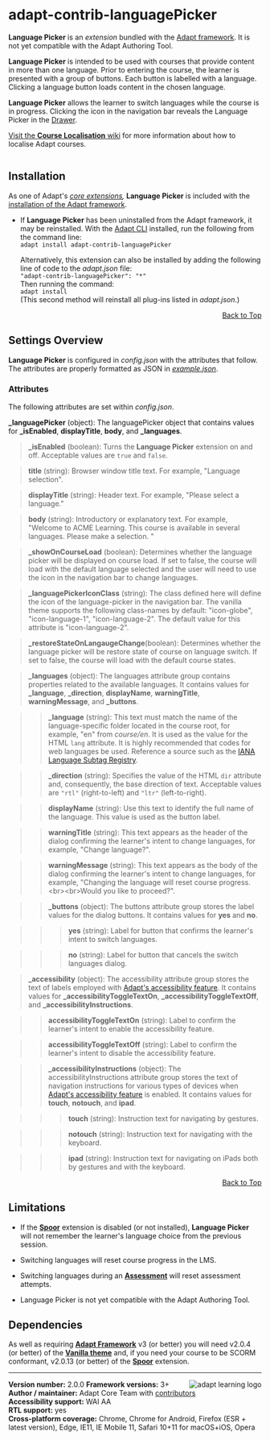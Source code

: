 # adapt-contrib-languagePicker  

**Language Picker** is an *extension* bundled with the [Adapt framework](https://github.com/adaptlearning/adapt_framework). It is not yet compatible with the Adapt Authoring Tool.   

**Language Picker** is intended to be used with courses that provide content in more than one language. Prior to entering the course, the learner is presented with a group of buttons. Each button is labelled with a language. Clicking a language button loads content in the chosen language.  

**Language Picker** allows the learner to switch languages while the course is in progress. Clicking the icon in the navigation bar reveals the Language Picker in the [Drawer](https://github.com/adaptlearning/adapt_framework/wiki/Core-modules#drawer).

[Visit the **Course Localisation** wiki](https://github.com/adaptlearning/adapt_framework/wiki/Course-Localisation) for more information about how to localise Adapt courses.

<img src="https://github.com/adaptlearning/documentation/blob/master/04_wiki_assets/plug-ins/images/language-picker.gif" alt="" align="center">  

## Installation

As one of Adapt's *[core extensions](https://github.com/adaptlearning/adapt_framework/wiki/Core-Plug-ins-in-the-Adapt-Learning-Framework#extensions),* **Language Picker** is included with the [installation of the Adapt framework](https://github.com/adaptlearning/adapt_framework/wiki/Manual-installation-of-the-Adapt-framework#installation).

* If **Language Picker** has been uninstalled from the Adapt framework, it may be reinstalled.
With the [Adapt CLI](https://github.com/adaptlearning/adapt-cli) installed, run the following from the command line:  
`adapt install adapt-contrib-languagePicker`

    Alternatively, this extension can also be installed by adding the following line of code to the *adapt.json* file:  
    `"adapt-contrib-languagePicker": "*"`  
    Then running the command:  
    `adapt install`  
    (This second method will reinstall all plug-ins listed in *adapt.json*.)  

<div float align=right><a href="#top">Back to Top</a></div>

## Settings Overview

**Language Picker** is configured in *config.json* with the attributes that follow. The attributes are properly formatted as JSON in [*example.json*](https://github.com/adaptlearning/adapt-contrib-languagePicker/blob/master/example.json).

### Attributes

The following attributes are set within *config.json*.  

**_languagePicker** (object): The languagePicker object that contains values for **_isEnabled**, **displayTitle**, **body**, and **_languages**.

>**_isEnabled** (boolean): Turns the **Language Picker** extension on and off. Acceptable values are `true` and `false`.

>**title** (string): Browser window title text. For example, "Language selection". 

>**displayTitle** (string): Header text. For example, "Please select a language."

>**body** (string): Introductory or explanatory text. For example, "Welcome to ACME Learning. This course is available in several languages. Please make a selection. "

>**_showOnCourseLoad** (boolean): Determines whether the language picker will be displayed on course load. If set to false, the course will load with the default language selected and the user will need to use the icon in the navigation bar to change languages.

>**_languagePickerIconClass** (string): The class defined here will define the icon of the language-picker in the navigation bar. The vanilla theme supports the following class-names by default: "icon-globe", "icon-language-1", "icon-language-2". The default value for this attribute is "icon-language-2".    

>**_restoreStateOnLangaugeChange**(boolean): Determines whether the language picker will be restore state of course on language switch. If set to false, the course will load with the default course states.

>**_languages** (object):  The languages attribute group contains properties related to the available languages.   It contains values for **_language**, **_direction**, **displayName**, **warningTitle**, **warningMessage**, and **_buttons**. 

>>**_language** (string): This text must match the name of the language-specific folder located in the course root, for example, "en" from *course/en*. It is used as the value for the HTML `lang` attribute. It is highly recommended that codes for web languages be used. Reference a source such as the [IANA Language Subtag Registry](http://www.iana.org/assignments/language-subtag-registry/language-subtag-registry). 

>>**_direction** (string): Specifies the value of the HTML `dir` attribute and, consequently, the base direction of text. Acceptable values are `"rtl"` (right-to-left) and `"ltr"` (left-to-right). 

>>**displayName** (string): Use this text to identify the full name of the language. This value is used as the button label.  

>>**warningTitle** (string): This text appears as the header of the dialog confirming the learner's intent to change languages, for example, "Change language?".

>>**warningMessage** (string): This text appears as the body of the dialog confirming the learner's intent to change languages, for example, "Changing the language will reset course progress.&lt;br&gt;&lt;br&gt;Would you like to proceed?". 

>>**_buttons** (object): The buttons attribute group stores the label values for the dialog buttons. It contains values for **yes** and **no**.  

>>>**yes** (string): Label for button that confirms the learner's intent to switch languages.

>>>**no** (string): Label for button that cancels the switch languages dialog.   

>**_accessibility** (object):  The accessibility attribute group stores the text of labels employed with [Adapt's accessibility feature](https://github.com/adaptlearning/adapt_framework/wiki/Accessibility). It contains values for **_accessibilityToggleTextOn**, **_accessibilityToggleTextOff**, and **_accessibilityInstructions**.  

>>**accessibilityToggleTextOn** (string): Label to confirm the learner's intent to enable the accessibility feature.  

>>**accessibilityToggleTextOff** (string): Label to confirm the learner's intent to disable the accessibility feature.  

>>**_accessibilityInstructions** (object):  The accessibilityInstructions attribute group stores the text of navigation instructions for various types of devices when [Adapt's accessibility feature](https://github.com/adaptlearning/adapt_framework/wiki/Accessibility) is enabled. It contains values for **touch**, **notouch**, and **ipad**.  

>>>**touch** (string): Instruction text for navigating by gestures.  

>>>**notouch** (string): Instruction text for navigating with the keyboard.  

>>>**ipad** (string): Instruction text for navigating on iPads both by gestures and with the keyboard.

<div float align=right><a href="#top">Back to Top</a></div>



## Limitations
 
- If the [**Spoor**](https://github.com/adaptlearning/adapt-contrib-spoor) extension is disabled (or not installed), **Language Picker** will not remember the learner's language choice from the previous session. 

- Switching languages will reset course progress in the LMS. 

- Switching languages during an [**Assessment**](https://github.com/adaptlearning/adapt-contrib-assessment) will reset assessment attempts.  

- Language Picker is not yet compatible with the Adapt Authoring Tool.

## Dependencies
As well as requiring [**Adapt Framework**](https://github.com/adaptlearning/adapt_framework) v3 (or better) you will need v2.0.4 (or better) of the [**Vanilla theme**](https://github.com/adaptlearning/adapt-contrib-vanilla) and, if you need your course to be SCORM conformant, v2.0.13 (or better) of the [**Spoor**](https://github.com/adaptlearning/adapt-contrib-spoor) extension.

----------------------------
**Version number:**  2.0.0  <a href="https://community.adaptlearning.org/" target="_blank"><img src="https://github.com/adaptlearning/documentation/blob/master/04_wiki_assets/plug-ins/images/adapt-logo-mrgn-lft.jpg" alt="adapt learning logo" align="right"></a> 
**Framework versions:**  3+     
**Author / maintainer:** Adapt Core Team with [contributors](https://github.com/adaptlearning/adapt-contrib-bookmarking/graphs/contributors)    
**Accessibility support:** WAI AA   
**RTL support:** yes  
**Cross-platform coverage:** Chrome, Chrome for Android, Firefox (ESR + latest version), Edge, IE11, IE Mobile 11, Safari 10+11 for macOS+iOS, Opera  
